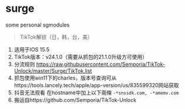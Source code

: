 # surge

some personal sgmodules

> TikTok解锁（日，韩，台，美）

1. 适用于IOS 15.5
2. TikTok版本：v24.1.0（需要从抓包的21.1.0升级方可使用）
3. 分流规则 https://raw.githubusercontent.com/Semporia/TikTok-Unlock/master/Surge/TikTok.list
4. 抓包使用win11下的charles，版本号查询可从https://tools.lancely.tech/apple/app-version/us/835599320网站获取
5. 抖音无法观看 在hostname中加上以下兩條 `-*snssdk.com, -*amemv.com`
6. 搬运自https://github.com/Semporia/TikTok-Unlock
